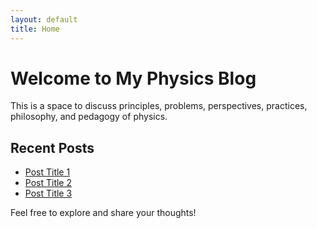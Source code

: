```yaml
---
layout: default
title: Home
---
```


# Welcome to My Physics Blog

This is a space to discuss principles, problems, perspectives, practices, philosophy, and pedagogy of physics.

## Recent Posts

- [Post Title 1](link-to-post-1)
- [Post Title 2](link-to-post-2)
- [Post Title 3](link-to-post-3)

Feel free to explore and share your thoughts!
